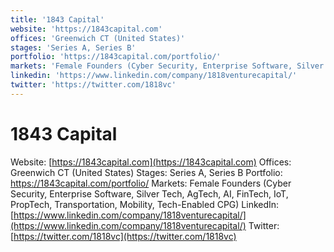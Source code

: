 ```yaml
---
title: '1843 Capital'
website: 'https://1843capital.com'
offices: 'Greenwich CT (United States)'
stages: 'Series A, Series B'
portfolio: 'https://1843capital.com/portfolio/'
markets: 'Female Founders (Cyber Security, Enterprise Software, Silver Tech, AgTech, AI, FinTech, IoT, PropTech, Transportation, Mobility, Tech-Enabled CPG)'
linkedin: 'https://www.linkedin.com/company/1818venturecapital/'
twitter: 'https://twitter.com/1818vc'
---
```


# 1843 Capital
Website: [https://1843capital.com](https://1843capital.com)
Offices: Greenwich CT (United States)
Stages: Series A, Series B
Portfolio: https://1843capital.com/portfolio/
Markets: Female Founders (Cyber Security, Enterprise Software, Silver Tech, AgTech, AI, FinTech, IoT, PropTech, Transportation, Mobility, Tech-Enabled CPG)
LinkedIn: [https://www.linkedin.com/company/1818venturecapital/](https://www.linkedin.com/company/1818venturecapital/)
Twitter: [https://twitter.com/1818vc](https://twitter.com/1818vc)
